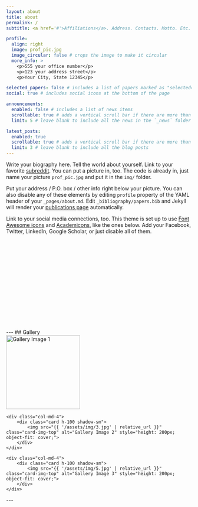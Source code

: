 ```yaml
---
layout: about
title: about
permalink: /
subtitle: <a href='#'>Affiliations</a>. Address. Contacts. Motto. Etc.

profile:
  align: right
  image: prof_pic.jpg
  image_circular: false # crops the image to make it circular
  more_info: >
    <p>555 your office number</p>
    <p>123 your address street</p>
    <p>Your City, State 12345</p>

selected_papers: false # includes a list of papers marked as "selected={true}"
social: true # includes social icons at the bottom of the page

announcements:
  enabled: false # includes a list of news items
  scrollable: true # adds a vertical scroll bar if there are more than 3 news items
  limit: 5 # leave blank to include all the news in the `_news` folder

latest_posts:
  enabled: true
  scrollable: true # adds a vertical scroll bar if there are more than 3 new posts items
  limit: 3 # leave blank to include all the blog posts
---
```


Write your biography here. Tell the world about yourself. Link to your favorite [subreddit](http://reddit.com). You can put a picture in, too. The code is already in, just name your picture `prof_pic.jpg` and put it in the `img/` folder.

Put your address / P.O. box / other info right below your picture. You can also disable any of these elements by editing `profile` property of the YAML header of your `_pages/about.md`. Edit `_bibliography/papers.bib` and Jekyll will render your [publications page](/al-folio/publications/) automatically.

Link to your social media connections, too. This theme is set up to use [Font Awesome icons](https://fontawesome.com/) and [Academicons](https://jpswalsh.github.io/academicons/), like the ones below. Add your Facebook, Twitter, LinkedIn, Google Scholar, or just disable all of them.

<div style="margin-top: 16rem;">
</div>
---
## Gallery

<div class="row mt-4 g-4">
    <div class="col-md-4">
        <div class="card h-100 shadow-sm">
            <img src="{{ '/assets/img/1.jpg' | relative_url }}" class="card-img-top" alt="Gallery Image 1" style="height: 200px; object-fit: cover;">
        </div>
    </div>
    
    <div class="col-md-4">
        <div class="card h-100 shadow-sm">
            <img src="{{ '/assets/img/3.jpg' | relative_url }}" class="card-img-top" alt="Gallery Image 2" style="height: 200px; object-fit: cover;">
        </div>
    </div>
    
    <div class="col-md-4">
        <div class="card h-100 shadow-sm">
            <img src="{{ '/assets/img/5.jpg' | relative_url }}" class="card-img-top" alt="Gallery Image 3" style="height: 200px; object-fit: cover;">
        </div>
    </div>
</div>

<div class="mt-5 mb-4">          <!-- Top margin: large, Bottom margin: medium -->
</div>
---
